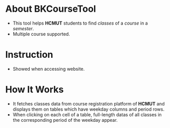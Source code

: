 # About BKCourseTool
- This tool helps **HCMUT** students to find _classes_ of a _course_ in a _semester_.
- Multiple course supported.

# Instruction
- Showed when accessing website.

# How It Works
- It fetches classes data from course registration platform of **HCMUT** and displays them on tables which have weekday columns and period rows.
- When clicking on each cell of a table, full-length datas of all classes in the corresponding period of the weekday appear.
